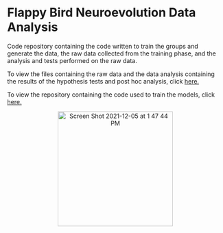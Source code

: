 # Flappy Bird Neuroevolution Data Analysis

Code repository containing the code written to train the groups and generate the data, the raw data collected from the training phase, and the analysis and tests performed on the raw data.

To view the files containing the raw data and the data analysis containing the results of the hypothesis tests and post hoc analysis, click <a href = 'https://github.com/bamartin1618/FlappyBirdNeuroevolutionDataAnalysis/tree/main/Flappy%20Bird%20Neuroevolution%20Data%20Analysis'>here.</a>

To view the repository containing the code used to train the models, click <a href = 'https://github.com/bamartin1618/FlappyBirdNeuroevolutionDataAnalysis/tree/main/FlappyBirdAIProject'>here.</a>

<p align = "center">
  <img width="268" alt="Screen Shot 2021-12-05 at 1 47 44 PM" src="https://user-images.githubusercontent.com/56556280/144786975-d8222723-82c9-4eb3-a216-74277afdaacd.png">
</p>
